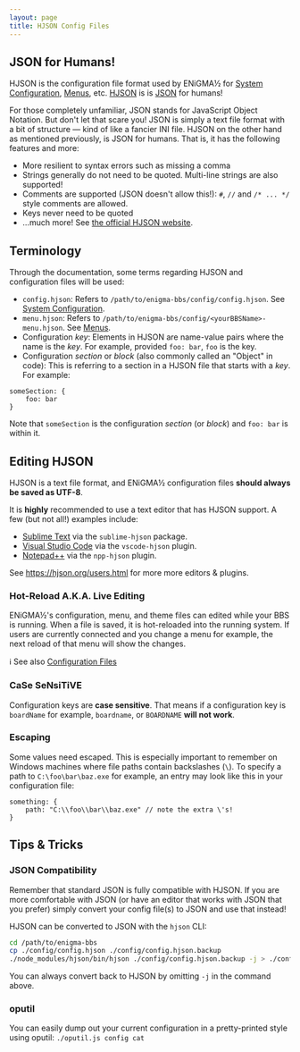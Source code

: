 ```yaml
---
layout: page
title: HJSON Config Files
---
```

## JSON for Humans!
HJSON is the configuration file format used by ENiGMA½ for [System Configuration](config-hjson.md), [Menus](menu-hjson.md), etc. [HJSON](https://hjson.org/) is is [JSON](https://json.org/) for humans!

For those completely unfamiliar, JSON stands for JavaScript Object Notation. But don't let that scare you! JSON is simply a text file format with a bit of structure ― kind of like a fancier INI file. HJSON on the other hand as mentioned previously, is JSON for humans. That is, it has the following features and more:

* More resilient to syntax errors such as missing a comma
* Strings generally do not need to be quoted. Multi-line strings are also supported!
* Comments are supported (JSON doesn't allow this!): `#`, `//` and `/* ... */` style comments are allowed.
* Keys never need to be quoted
* ...much more! See [the official HJSON website](https://hjson.org/).

## Terminology
Through the documentation, some terms regarding HJSON and configuration files will be used:

* `config.hjson`: Refers to `/path/to/enigma-bbs/config/config.hjson`. See [System Configuration](config-hjson.md).
* `menu.hjson`: Refers to `/path/to/enigma-bbs/config/<yourBBSName>-menu.hjson`. See [Menus](menu-hjson.md).
* Configuration *key*: Elements in HJSON are name-value pairs where the name is the *key*. For example, provided `foo: bar`, `foo` is the key.
* Configuration *section* or *block* (also commonly called an "Object" in code): This is referring to a section in a HJSON file that starts with a *key*. For example:
```hjson
someSection: {
    foo: bar
}
```
Note that `someSection` is the configuration *section* (or *block*) and `foo: bar` is within it.

## Editing HJSON
HJSON is a text file format, and ENiGMA½ configuration files **should always be saved as UTF-8**.

It is **highly** recommended to use a text editor that has HJSON support. A few (but not all!) examples include:
* [Sublime Text](https://www.sublimetext.com/) via the `sublime-hjson` package.
* [Visual Studio Code](https://code.visualstudio.com/) via the `vscode-hjson` plugin.
* [Notepad++](https://notepad-plus-plus.org) via the `npp-hjson` plugin.

See https://hjson.org/users.html for more more editors & plugins.

### Hot-Reload A.K.A. Live Editing
ENiGMA½'s configuration, menu, and theme files can edited while your BBS is running. When a file is saved, it is hot-reloaded into the running system. If users are currently connected and you change a menu for example, the next reload of that menu will show the changes.

:information_source: See also [Configuration Files](../configuration/config-files.md)

### CaSe SeNsiTiVE
Configuration keys are **case sensitive**. That means if a configuration key is `boardName` for example, `boardname`, or `BOARDNAME` **will not work**.

### Escaping
Some values need escaped. This is especially important to remember on Windows machines where file paths contain backslashes (`\`). To specify a path to `C:\foo\bar\baz.exe` for example, an entry may look like this in your configuration file:
```hjson
something: {
    path: "C:\\foo\\bar\\baz.exe" // note the extra \'s!
}
```

## Tips & Tricks
### JSON Compatibility
Remember that standard JSON is fully compatible with HJSON. If you are more comfortable with JSON (or have an editor that works with JSON that you prefer) simply convert your config file(s) to JSON and use that instead!

HJSON can be converted to JSON with the `hjson` CLI:
```bash
cd /path/to/enigma-bbs
cp ./config/config.hjson ./config/config.hjson.backup
./node_modules/hjson/bin/hjson ./config/config.hjson.backup -j > ./config/config.hjson
```

You can always convert back to HJSON by omitting `-j` in the command above.

### oputil
You can easily dump out your current configuration in a pretty-printed style using oputil: ```./oputil.js config cat```
